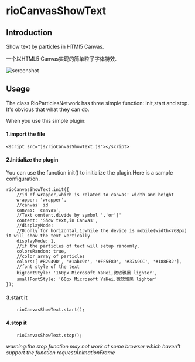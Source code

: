 # rioCanvasShowText

## Introduction
Show text by particles in HTMl5 Canvas.

一个以HTML5 Canvas实现的简单粒子字体特效.

![screenshot](https://github.com/ruiyeah/canvasShowText/raw/master/img/screen-shot.png)

## Usage

The class RioParticlesNetwork has three simple function: init,start and stop.
It's obvious that what they can do.

When you use this simple plugin:

#### 1.import the file

    <script src="js/rioCanvasShowText.js"></script>
    
#### 2.Initialize the plugin

You can use the function init() to initialize the plugin.Here is a sample configuration.

    rioCanvasShowText.init({
		//id of wrapper,which is related to canvas' width and height
        wrapper: 'wrapper',
        //canvas' id
        canvas: 'canvas',
        //Text content,divide by symbol ','or'|'
        content: 'Show text,in Canvas',
        //displayMode:
        //0:only for horizontal,1:while the device is mobile(width<768px) it will show the text vertically
        displayMode: 1,
        //if the particles of text will setup randomly.
        colorsRandom: true,
        //color array of particles
        colors:['#B2949D', '#1abc9c', '#FF5F8D', '#37A9CC', '#188EB2'],
        //font style of the text
        bigFontStyle: '160px Microsoft YaHei,微软雅黑 lighter',
        smallFontStyle: '60px Microsoft YaHei,微软雅黑 lighter'
    });

#### 3.start it
        rioCanvasShowText.start();

#### 4.stop it
        rioCanvasShowText.stop();
        
*warning:the stop function may not work at some browser which haven't support the function requestAnimationFrame*

